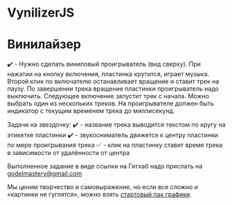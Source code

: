 # VynilizerJS

# Винилайзер

:heavy_check_mark: - Нужно сделать виниловый проигрыватель (вид сверху). При нажатии на кнопку включения, пластинка крутится, играет музыка. Второй клик по включателю останавливает вращение и ставит трек на паузу. По завершении трека вращение пластинки проигрыватель надо выключить. Следующее включение запустит трек с начала. Можно выбрать один из нескольких треков. На проигрывателе должен быть индикатор с текущим временем трека до миллисекунд. 

Задачи на звездочку: 
:heavy_check_mark: - название трека выводится текстом по кругу на этикетке пластинки 
:heavy_check_mark: - звукосниматель движется к центру пластинки по мере проигрывания трека 
:white_check_mark: - клик на пластинку ставит время трека в зависимости от удалённости от центра 

Выполненное задание в виде ссылки на Гитхаб надо прислать на godelmastery@gmail.com 

Мы ценим творчество и самовыражение, но если все сложно и «картинки не гуглятся», можно взять [стартовый пак графики](https://drive.google.com/file/d/1sMncoTmMUZbhrfF77avVB8HpXwWRal3A/view?usp=sharing). 
